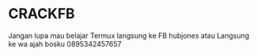 # CRACKFB
Jangan lupa mau belajar Termux langsung ke FB hubjones atau Langsung ke wa ajah bosku 0895342457657
